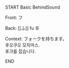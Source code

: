 START
Basic BehindSound

Front:
フ


Back:
[[ふ]] fu 후


Context:
フォークを持ちます。  
후오쿠오 모치마스.  
포크를 잡습니다.  

<!--ID: 1746692240272-->
END